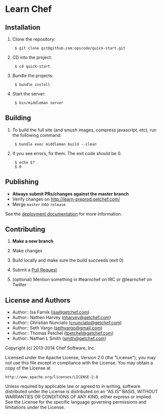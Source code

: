 Learn Chef
==========

Installation
------------

1. Clone the repository:

        $ git clone git@github.com:opscode/quick-start.git

1. CD into the project:

        $ cd quick-start

1. Bundle the projects:

        $ bundle install

1. Start the server:

        $ bin/middleman server

Building
--------

1. To build the full site (and smush images, compress javascript, etc), run the following command:

        $ bundle exec middleman build --clean

1. If you see errors, fix them. The exit code should be 0.

        $ echo $?
        $ 0

Publishing
----------

- **Always submit PRs/changes against the master branch**
- Verify changes on http://learn-preprod.getchef.com/
- Merge `master` into `release`

See the [deployment documentation](doc/deploy.md) for more information.

Contributing
------------

1. **Make a new branch**

1. Make changes

1. Build locally and make sure the build succeeds (exit 0)

1. Submit a [Pull Request](https://github.com/opscode/quick-start/pull/new)

1. (optional) Mention something in #learnchef on IRC or @learnchef on Twitter


License and Authors
-------------------

- Author:: Isa Farnik (isa@getchef.com)
- Author:: Nathen Harvey (nharvey@getchef.com)
- Author:: Christian Nunciato (cnunciato@getchef.com)
- Author:: Seth Vargo (sethvargo@gmail.com)
- Author:: Thomas Petchel (tpetchel@getchef.com)
- Author:: Nathan L Smith (smith@getchef.com)

Copyright (c) 2013-2014 Chef Software, Inc.

Licensed under the Apache License, Version 2.0 (the "License");
you may not use this file except in compliance with the License.
You may obtain a copy of the License at

    http://www.apache.org/licenses/LICENSE-2.0

Unless required by applicable law or agreed to in writing, software
distributed under the License is distributed on an "AS IS" BASIS,
WITHOUT WARRANTIES OR CONDITIONS OF ANY KIND, either express or implied.
See the License for the specific language governing permissions and
limitations under the License.

